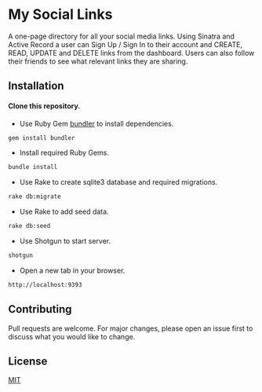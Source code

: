 # My Social Links
A one-page directory for all your social media links. Using Sinatra and Active Record a user can Sign Up / Sign In to their account and CREATE, READ, UPDATE and DELETE links from the dashboard. Users can also follow their friends to see what relevant links they are sharing.

## Installation

#### Clone this repository.

- Use Ruby Gem [bundler](https://bundler.io/) to install dependencies.

``` bash
gem install bundler
```
- Install required Ruby Gems.
``` bash
bundle install
```

- Use Rake to create sqlite3 database and required migrations.

```bash
rake db:migrate
```

- Use Rake to add seed data.
```bash
rake db:seed
```

- Use Shotgun to start server. 

```bash
shotgun
```
- Open a new tab in your browser.

``` bash
http://localhost:9393
```

## Contributing
Pull requests are welcome. For major changes, please open an issue first to discuss what you would like to change.

## License
[MIT](https://github.com/yehudabortz/my-social-links/blob/main/LICENSE)
